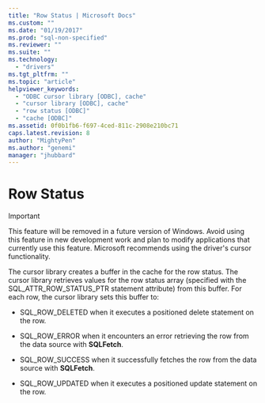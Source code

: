 ```yaml
---
title: "Row Status | Microsoft Docs"
ms.custom: ""
ms.date: "01/19/2017"
ms.prod: "sql-non-specified"
ms.reviewer: ""
ms.suite: ""
ms.technology: 
  - "drivers"
ms.tgt_pltfrm: ""
ms.topic: "article"
helpviewer_keywords: 
  - "ODBC cursor library [ODBC], cache"
  - "cursor library [ODBC], cache"
  - "row status [ODBC]"
  - "cache [ODBC]"
ms.assetid: 0f0b1fb6-f697-4ced-811c-2908e210bc71
caps.latest.revision: 8
author: "MightyPen"
ms.author: "genemi"
manager: "jhubbard"
---
```

# Row Status
> [!IMPORTANT]  
>  This feature will be removed in a future version of Windows. Avoid using this feature in new development work and plan to modify applications that currently use this feature. Microsoft recommends using the driver's cursor functionality.  
  
 The cursor library creates a buffer in the cache for the row status. The cursor library retrieves values for the row status array (specified with the SQL_ATTR_ROW_STATUS_PTR statement attribute) from this buffer. For each row, the cursor library sets this buffer to:  
  
-   SQL_ROW_DELETED when it executes a positioned delete statement on the row.  
  
-   SQL_ROW_ERROR when it encounters an error retrieving the row from the data source with **SQLFetch**.  
  
-   SQL_ROW_SUCCESS when it successfully fetches the row from the data source with **SQLFetch**.  
  
-   SQL_ROW_UPDATED when it executes a positioned update statement on the row.